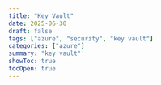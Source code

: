 ```yaml
---
title: "Key Vault"
date: 2025-06-30
draft: false
tags: ["azure", "security", "key vault"]
categories: ["azure"]
summary: "key vault"
showToc: true
tocOpen: true
---
```

